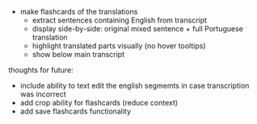 - make flashcards of the translations
  - extract sentences containing English from transcript
  - display side-by-side: original mixed sentence + full Portuguese translation
  - highlight translated parts visually (no hover tooltips)
  - show below main transcript

thoughts for future:
- include ability to text edit the english segmemts in case transcription was incorrect
- add crop ability for flashcards (reduce context)
- add save flashcards functionality